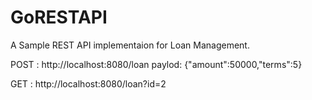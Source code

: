 # GoRESTAPI

A Sample REST API implementaion for Loan Management.

POST : 
  http://localhost:8080/loan
 paylod:
  {"amount":50000,"terms":5}
  
GET : 
  http://localhost:8080/loan?id=2
